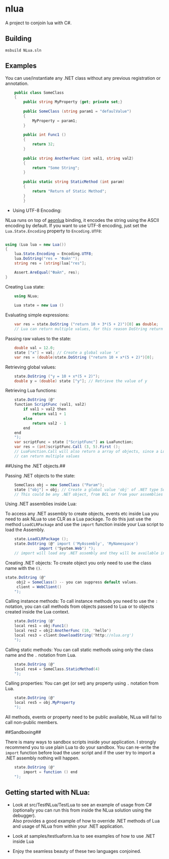 # nlua
A project to conjoin lua with C#.

Building
---------

	msbuild NLua.sln

Examples
---------

You can use/instantiate any .NET class without any previous registration or annotation. 
```csharp
	public class SomeClass
	{
		public string MyProperty {get; private set;}
		
		public SomeClass (string param1 = "defaulValue")
		{
			MyProperty = param1;
		}
		
		public int Func1 ()
		{
			return 32;
		}
		
		public string AnotherFunc (int val1, string val2)
		{
			return "Some String";
		}
		
		public static string StaticMethod (int param)
		{
			return "Return of Static Method";
		}
        }

```

* Using UTF-8 Encoding:

NLua runs on top of [aeonlua](https://github.com/cartheur/aeonlua) binding, it encodes the string using the ASCII encoding by default.
If you want to use UTF-8 encoding, just set the `Lua.State.Encoding` property to `Encoding.UTF8`:

```csharp

using (Lua lua = new Lua())
{
	lua.State.Encoding = Encoding.UTF8;
	lua.DoString("res = 'Файл'");
	string res = (string)lua["res"];

	Assert.AreEqual("Файл", res);
}

```

Creating Lua state:

```csharp
	using NLua;
	
	Lua state = new Lua ()

```

Evaluating simple expressions:
```csharp
	var res = state.DoString ("return 10 + 3*(5 + 2)")[0] as double;
	// Lua can return multiple values, for this reason DoString return a array of objects
```

Passing raw values to the state:

```csharp
	double val = 12.0;
	state ["x"] = val; // Create a global value 'x' 
	var res = (double)state.DoString ("return 10 + x*(5 + 2)")[0];
```


Retrieving global values:

```csharp
	state.DoString ("y = 10 + x*(5 + 2)");
	double y = (double) state ["y"]; // Retrieve the value of y
```

Retrieving Lua functions:

```csharp
	state.DoString (@"
	function ScriptFunc (val1, val2)
		if val1 > val2 then
			return val1 + 1
		else
			return val2 - 1
		end
	end
	");
	var scriptFunc = state ["ScriptFunc"] as LuaFunction;
	var res = (int)scriptFunc.Call (3, 5).First ();
	// LuaFunction.Call will also return a array of objects, since a Lua function
	// can return multiple values
```

##Using the .NET objects.##

Passing .NET objects to the state:

```csharp
	SomeClass obj = new SomeClass ("Param");
	state ["obj"] = obj; // Create a global value 'obj' of .NET type SomeClass 
	// This could be any .NET object, from BCL or from your assemblies
```

Using .NET assemblies inside Lua:

To access any .NET assembly to create objects, events etc inside Lua you need to ask NLua to use CLR as a Lua package.
To do this just use the method `LoadCLRPackage` and use the `import` function inside your Lua script to load the Assembly.

```csharp
	state.LoadCLRPackage ();
	state.DoString (@" import ('MyAssembly', 'MyNamespace') 
			   import ('System.Web') ");
	// import will load any .NET assembly and they will be available inside the Lua context.
```

Creating .NET objects:
To create object you only need to use the class name with the `()`.

```csharp
state.DoString (@"
	 obj2 = SomeClass() -- you can suppress default values.
	 client = WebClient()
	");
```

Calling instance methods:
To call instance methods you need to use the `:` notation, you can call methods from objects passed to Lua or to objects created inside the Lua context.

```csharp
	state.DoString (@"
	local res1 = obj:Func1()
	local res2 = obj2:AnotherFunc (10, 'hello')
	local res3 = client:DownloadString('http://nlua.org')
	");
```

Calling static methods:
You can call static methods using only the class name and the `.` notation from Lua.

```csharp
	state.DoString (@"
	local res4 = SomeClass.StaticMethod(4)
	");
```

Calling properties:
You can get (or set) any property using  `.` notation from Lua.

```csharp
	state.DoString (@"
	local res5 = obj.MyProperty
	");
```

All methods, events or property need to be public available, NLua will fail to call non-public members.

##Sandboxing##

There is many ways to sandbox scripts inside your application. I strongly recommend you to use plain Lua to do your sandbox.
You can re-write the `import` function before load the user script and if the user try to import a .NET assembly nothing will happen.

```csharp
	state.DoString (@"
		import = function () end
	");
```

Getting started with NLua:
-------------------------

* Look at src/TestNLua/TestLua to see an example of usage from C# 
(optionally you can run this from inside the NLua solution using the debugger).  
Also provides a good example of how to override .NET methods of Lua and usage of NLua
from within your .NET application.

* Look at samples/testluaform.lua to see examples of how to use 
.NET inside Lua

* Enjoy the seamless beauty of these two languages conjoined.
